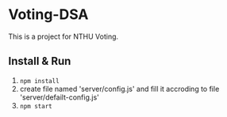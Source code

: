 # Voting-DSA

This is a project for NTHU Voting.


## Install & Run

1. `npm install`
2. create file named 'server/config.js' and fill it accroding to file 'server/defailt-config.js'
3. `npm start`